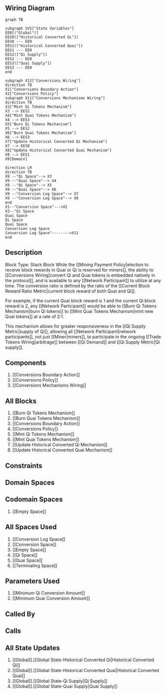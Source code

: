 ## Wiring Diagram

```mermaid
graph TB

subgraph SVS["State Variables"]
EE0[("Global")]
EES0(["Historical Converted Qi"])
EES0 --- EE0
EES1(["Historical Converted Quai"])
EES1 --- EE0
EES2(["Qi Supply"])
EES2 --- EE0
EES3(["Quai Supply"])
EES3 --- EE0
end

subgraph X12["Conversions Wiring"]
direction TB
X1["Conversions Boundary Action"]
X2["Conversions Policy"]
subgraph X11["Conversions Mechanisms Wiring"]
direction TB
X3["Mint Qi Tokens Mechanism"]
X3 --> EES2
X4["Mint Quai Tokens Mechanism"]
X4 --> EES3
X5["Burn Qi Tokens Mechanism"]
X5 --> EES2
X6["Burn Quai Tokens Mechanism"]
X6 --> EES3
X7["Update Historical Converted Qi Mechanism"]
X7 --> EES0
X8["Update Historical Converted Quai Mechanism"]
X8 --> EES1
X9[Domain]

direction LR
direction TB
X9 --"Qi Space"--> X3
X9 --"Quai Space"--> X4
X9 --"Qi Space"--> X5
X9 --"Quai Space"--> X6
X9 --"Conversion Log Space"--> X7
X9 --"Conversion Log Space"--> X8
end
X1--"Conversion Space"--->X2
X2--"Qi Space
Quai Space
Qi Space
Quai Space
Conversion Log Space
Conversion Log Space"-------->X11
end
```

## Description

Block Type: Stack Block
While the [[Mining Payment Policy|election to receive block rewards in Quai or Qi is reserved for miners]], the ability to [[Conversions Wiring|convert Qi and Quai tokens is embedded natively in the protocol]], and is available to any [[Network Participant]] to utilize at any time. The conversion ratio is defined by the ratio of the [[Current Block Reward Ratio Metric|current block reward of both Quai and Qi]].

For example, if the current Quai block reward is 1 and the current Qi block reward is 2, any [[Network Participant]] would be able to [[Burn Qi Tokens Mechanism|burn Qi tokens]] to [[Mint Quai Tokens Mechanism|mint new Quai tokens]] at a rate of 2:1.

This mechanism allows for greater responsiveness in the [[Qi Supply Metric|supply of Qi]], allowing all [[Network Participant|network participants]], not just [[Miner|miners]], to participate in the ongoing [[Trade Tokens Wiring|arbitrage]] between [[Qi Demand]] and [[Qi Supply Metric|Qi supply]].
## Components
1. [[Conversions Boundary Action]]
2. [[Conversions Policy]]
3. [[Conversions Mechanisms Wiring]]

## All Blocks
1. [[Burn Qi Tokens Mechanism]]
2. [[Burn Quai Tokens Mechanism]]
3. [[Conversions Boundary Action]]
4. [[Conversions Policy]]
5. [[Mint Qi Tokens Mechanism]]
6. [[Mint Quai Tokens Mechanism]]
7. [[Update Historical Converted Qi Mechanism]]
8. [[Update Historical Converted Quai Mechanism]]

## Constraints

## Domain Spaces

## Codomain Spaces
1. [[Empty Space]]

## All Spaces Used
1. [[Conversion Log Space]]
2. [[Conversion Space]]
3. [[Empty Space]]
4. [[Qi Space]]
5. [[Quai Space]]
6. [[Terminating Space]]

## Parameters Used
1. [[Minimum Qi Conversion Amount]]
2. [[Minimum Quai Conversion Amount]]

## Called By

## Calls

## All State Updates
1. [[Global]].[[Global State-Historical Converted Qi|Historical Converted Qi]]
2. [[Global]].[[Global State-Historical Converted Quai|Historical Converted Quai]]
3. [[Global]].[[Global State-Qi Supply|Qi Supply]]
4. [[Global]].[[Global State-Quai Supply|Quai Supply]]

